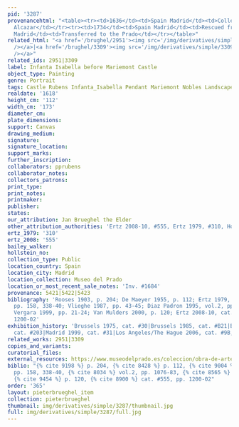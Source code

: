 ```yaml
---
pid: '3287'
provenancehtml: "<table><tr><td>1636</td><td>Spain Madrid</td><td>Collection of the
  Alcazar</td></tr><tr><td>1734</td><td>Spain Madrid</td><td>Rescued from fire</td></tr><tr><td>1819</td><td>Spain
  Madrid</td><td>Transferred to the Prado</td></tr></table>"
related_html: "<a href='/brughel/2951'><img src='/img/derivatives/simple/2951/thumbnail.jpg'
  /></a>|<a href='/brughel/3309'><img src='/img/derivatives/simple/3309/thumbnail.jpg'
  /></a>"
related_ids: 2951|3309
label: Infanta Isabella before Mariemont Castle
object_type: Painting
genre: Portrait
tags: Castle Rubens Infanta_Isabella Pendant Mariemont Nobles Landscape
realdate: '1618'
height_cm: '112'
width_cm: '173'
diameter_cm:
plate_dimensions:
support: Canvas
drawing_medium:
signature:
signature_location:
support_marks:
further_inscription:
collaborators: pprubens
collaborator_notes:
collectors_patrons:
print_type:
print_notes:
printmaker:
publisher:
states:
our_attribution: Jan Brueghel the Elder
other_attribution_authorities: 'Ertz 2008-10, #555, Ertz 1979, #310, Honig database'
ertz_1979: '310'
ertz_2008: '555'
bailey_walker:
hollstein_no:
collection_type: Public
location_country: Spain
location_city: Madrid
location_collection: Museo del Prado
location_or_most_recent_sale_notes: 'Inv. #1684'
provenance: 5421|5422|5423
bibliography: 'Rooses 1903, p. 204; De Maeyer 1955, p. 112; Ertz 1979, cat. #310,
  pp. 158, 338-40; Vlieghe 1987, pp. 43-45; Diaz Padron 1995, vol.2, pp. 1076-83;
  Vergara 1999, pp. 21-24; Van Mulders 2000, p. 120; Ertz 2008-10, cat. #555, pp.
  1200-02'
exhibition_history: 'Brussels 1975, cat. #30|Brussels 1985, cat. #B21|Brussels 1998,
  cat. #203|Madrid 1999, cat. #31|Los Angeles/The Hague 2006, cat. #9B, pp. 100-107'
related_works: 2951|3309
copies_and_variants:
curatorial_files:
external_resources: https://www.museodelprado.es/coleccion/obra-de-arte/la-infanta-isabel-clara-eugenia/beff0a27-a731-47d8-b48e-144f8f98de8c
biblio: "{% cite 9198 %} p. 204, {% cite 8428 %} p. 112, {% cite 9004 %} cat. #310,
  pp. 158, 338-40, {% cite 8034 %} vol.2, pp. 1076-83, {% cite 8565 %} pp. 21-24,
  {% cite 9454 %} p. 120, {% cite 8900 %} cat. #555, pp. 1200-02"
order: '365'
layout: pieterbrueghel_item
collection: pieterbrueghel
thumbnail: img/derivatives/simple/3287/thumbnail.jpg
full: img/derivatives/simple/3287/full.jpg
---
```

